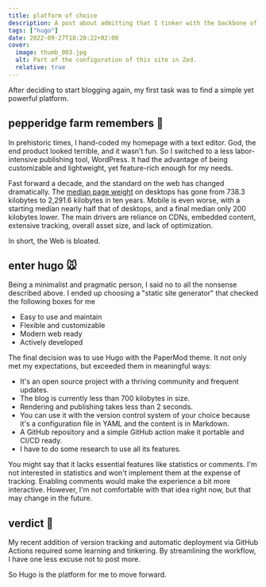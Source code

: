 ```yaml
---
title: platform of choice
description: A post about admitting that I tinker with the backbone of my blog far too much.
tags: ["hugo"]
date: 2022-09-27T18:20:22+02:00
cover:
  image: thumb_003.jpg
  alt: Part of the configuration of this site in Zed.
  relative: true
---
```


After deciding to start blogging again, my first task was to find a simple yet powerful platform.

## pepperidge farm remembers :older_man:

In prehistoric times, I hand-coded my homepage with a text editor. God, the end product looked terrible, and it wasn't fun. So I switched to a less labor-intensive publishing tool, WordPress. It had the advantage of being customizable and lightweight, yet feature-rich enough for my needs.

Fast forward a decade, and the standard on the web has changed dramatically. The [median page weight](https://httparchive.org/reports/page-weight?start=2012_09_01&end=latest&view=list) on desktops has gone from 738.3 kilobytes to 2,291.6 kilobytes in ten years. Mobile is even worse, with a starting median nearly half that of desktops, and a final median only 200 kilobytes lower. The main drivers are reliance on CDNs, embedded content, extensive tracking, overall asset size, and lack of optimization.

In short, the Web is bloated.

## enter hugo :mouse:

Being a minimalist and pragmatic person, I said no to all the nonsense described above. I ended up choosing a "static site generator" that checked the following boxes for me

- Easy to use and maintain
- Flexible and customizable
- Modern web ready
- Actively developed

The final decision was to use Hugo with the PaperMod theme. It not only met my expectations, but exceeded them in meaningful ways:

- It's an open source project with a thriving community and frequent updates.
- The blog is currently less than 700 kilobytes in size.
- Rendering and publishing takes less than 2 seconds.
- You can use it with the version control system of your choice because it's a configuration file in YAML and the content is in Markdown.
- A GitHub repository and a simple GitHub action make it portable and CI/CD ready.
- I have to do some research to use all its features.

You might say that it lacks essential features like statistics or comments. I'm not interested in statistics and won't implement them at the expense of tracking. Enabling comments would make the experience a bit more interactive. However, I'm not comfortable with that idea right now, but that may change in the future.

## verdict :hammer:

My recent addition of version tracking and automatic deployment via GitHub Actions required some learning and tinkering. By streamlining the workflow, I have one less excuse not to post more.

So Hugo is the platform for me to move forward.
